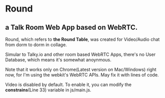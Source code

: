 # Round
## a Talk Room Web App based on WebRTC.

Round, which refers to **the Round Table**, was created for Video/Audio chat from dorm to dorm in collage.

Simular to Talky.io and other room based WebRTC Apps, there's no User Database, which means it's somewhat anoynmous. 

Note that it works only on Chrome(Latest version on Mac/Windows) right now, for I'm using the webkit's WebRTC APIs. May fix it with lines of code.

Video is disabled by default. To enable it, you can modify the __constrains__(Line 33) variable in js/main.js.
